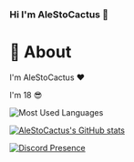 ### Hi I'm AleStoCactus 👋

# 🧱 About

I'm AleStoCactus ❤️

I'm 18 😎

![Most Used Languages](https://github-readme-stats.vercel.app/api/top-langs/?username=alestocactus&layout=compact)

[![AleStoCactus's GitHub stats](https://github-readme-stats.vercel.app/api?username=alestocactus&show_icons=true&theme=transparent)](https://github.com/AleStoCactus/AleStoCactus)

[![Discord Presence](https://lanyard.cnrad.dev/api/340883550704369686?bg=trasparent)](https://discord.com/users/340883550704369686)

